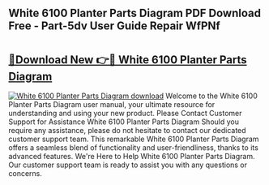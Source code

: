 ## White 6100 Planter Parts Diagram PDF Download Free - Part-5dv User Guide Repair WfPNf

# <h2><a href="http://dfl193z.blite.top/?on=White+6100+Planter+Parts+Diagram">🔗Download New 👉🔴 White 6100 Planter Parts Diagram</a></h2>

[![White 6100 Planter Parts Diagram download](https://i.imgur.com/lujVjoI.png)](http://dfl193z.blite.top/?on=White+6100+Planter+Parts+Diagram)
Welcome to the White 6100 Planter Parts Diagram user manual, your ultimate resource for understanding and using your new product. Please Contact Customer Support for Assistance White 6100 Planter Parts Diagram Should you require any assistance, please do not hesitate to contact our dedicated customer support team. This remarkable White 6100 Planter Parts Diagram offers a seamless blend of functionality and user-friendliness, thanks to its advanced features. We're Here to Help White 6100 Planter Parts Diagram. Our customer support team is ready to assist you with any questions or concerns.
